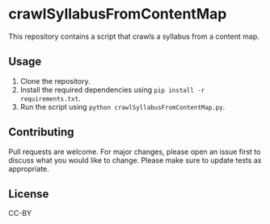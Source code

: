 # crawlSyllabusFromContentMap

This repository contains a script that crawls a syllabus from a content map.

## Usage

1. Clone the repository.
2. Install the required dependencies using `pip install -r requirements.txt`.
3. Run the script using `python crawlSyllabusFromContentMap.py`.

## Contributing

Pull requests are welcome. For major changes, please open an issue first to discuss what you would like to change.
Please make sure to update tests as appropriate.

## License

CC-BY
